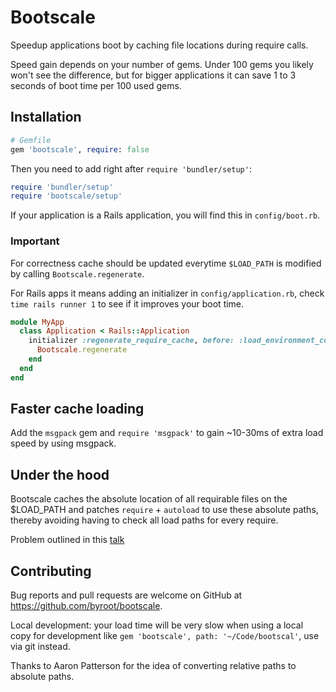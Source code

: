 # Bootscale

Speedup applications boot by caching file locations during require calls.

Speed gain depends on your number of gems. Under 100 gems you likely won't see the difference,
but for bigger applications it can save 1 to 3 seconds of boot time per 100 used gems.

## Installation

```ruby
# Gemfile
gem 'bootscale', require: false
```

Then you need to add right after `require 'bundler/setup'`:

```ruby
require 'bundler/setup'
require 'bootscale/setup'
```

If your application is a Rails application, you will find this in `config/boot.rb`.

### Important

For correctness cache should be updated everytime `$LOAD_PATH` is modified by calling `Bootscale.regenerate`.

For Rails apps it means adding an initializer in `config/application.rb`,
check `time rails runner 1` to see if it improves your boot time.

```ruby
module MyApp
  class Application < Rails::Application
    initializer :regenerate_require_cache, before: :load_environment_config do
      Bootscale.regenerate
    end
  end
end
```

## Faster cache loading

Add the `msgpack` gem and `require 'msgpack'` to gain ~10-30ms of extra load speed by using msgpack.

## Under the hood

Bootscale caches the absolute location of all requirable files on the $LOAD_PATH and
patches `require` + `autoload` to use these absolute paths, thereby avoiding having to check all load paths for every require.

Problem outlined in this [talk](https://www.youtube.com/watch?v=kwkbrOwLsZY)

## Contributing

Bug reports and pull requests are welcome on GitHub at https://github.com/byroot/bootscale.

Local development: your load time will be very slow when using a local copy for development like `gem 'bootscale', path: '~/Code/bootscal'`, use via git instead.

Thanks to Aaron Patterson for the idea of converting relative paths to absolute paths.
